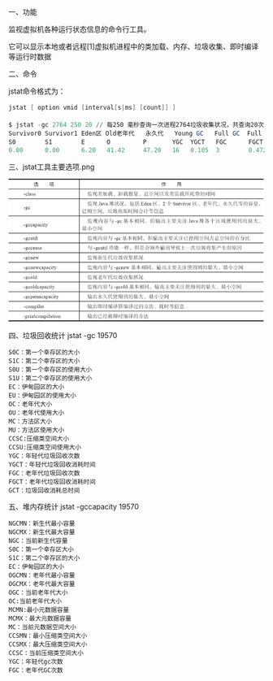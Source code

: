 一、功能

监视虚拟机各种运行状态信息的命令行工具。

它可以显示本地或者远程[1]虚拟机进程中的类加载、内存、垃圾收集、即时编译等运行时数据



二、命令

jstat命令格式为： 

```powershell
jstat [ option vmid [interval[s|ms] [count]] ] 

$ jstat -gc 2764 250 20 // 每250 毫秒查询一次进程2764垃圾收集状况，共查询20次
Survivor0 Survivor1 Eden区 Old老年代   永久代   Young GC   Full GC  Full GC Time   GC Time
S0        S1        E      O         P       YGC  YGCT   FGC      FGCT           GCT 
0.00      0.00      6.20   41.42     47.20   16   0.105  3        0.472          0.577
```



三、jstat工具主要选项.png

<img src="../../resource/jstat工具主要选项.png" style="zoom:80%;" />





四、垃圾回收统计 jstat -gc 19570

```
S0C：第一个幸存区的大小
S1C：第二个幸存区的大小
S0U：第一个幸存区的使用大小
S1U：第二个幸存区的使用大小
EC：伊甸园区的大小
EU：伊甸园区的使用大小
OC：老年代大小
OU：老年代使用大小
MC：方法区大小
MU：方法区使用大小
CCSC:压缩类空间大小
CCSU:压缩类空间使用大小
YGC：年轻代垃圾回收次数
YGCT：年轻代垃圾回收消耗时间
FGC：老年代垃圾回收次数
FGCT：老年代垃圾回收消耗时间
GCT：垃圾回收消耗总时间
```

五、堆内存统计 jstat -gccapacity 19570

```
NGCMN：新生代最小容量
NGCMX：新生代最大容量
NGC：当前新生代容量
S0C：第一个幸存区大小
S1C：第二个幸存区的大小
EC：伊甸园区的大小
OGCMN：老年代最小容量
OGCMX：老年代最大容量
OGC：当前老年代大小
OC:当前老年代大小
MCMN:最小元数据容量
MCMX：最大元数据容量
MC：当前元数据空间大小
CCSMN：最小压缩类空间大小
CCSMX：最大压缩类空间大小
CCSC：当前压缩类空间大小
YGC：年轻代gc次数
FGC：老年代GC次数
```

